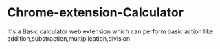 # Chrome-extension-Calculator
It's a Basic calculator web extension which can perform basic action like addition,substraction,multiplication,division
